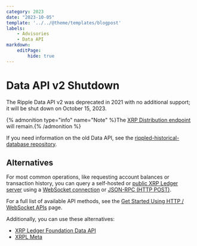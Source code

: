```yaml
---
category: 2023
date: "2023-10-05"
template: '../../@theme/templates/blogpost'
labels:
    - Advisories
    - Data API
markdown:
    editPage:
        hide: true
---
```

# Data API v2 Shutdown

The Ripple Data API v2 was deprecated in 2021 with no additional support; it will be shut down on October 15, 2023.

{% admonition type="info" name="Note" %}The [XRP Distribution endpoint](https://data.ripple.com/v2/network/xrp_distribution) will remain.{% /admonition %}

If you need information on the old Data API, see the [rippled-historical-database repository](https://github.com/ripple/rippled-historical-database).


## Alternatives

For most common operations, like requesting account balances or transaction history, you can query a self-hosted or [public XRP Ledger server](https://xrpl.org/public-servers.html) using a [WebSocket connection](https://xrpl.org/get-started-using-http-websocket-apis.html#websocket-api) or [JSON-RPC (HTTP POST)](https://xrpl.org/get-started-using-http-websocket-apis.html#json-rpc).

For a full list of available API methods, see the [Get Started Using HTTP / WebSocket APIs](https://xrpl.org/http-websocket-apis.html) page.


Additionally, you can use these alternatives:

- [XRP Ledger Foundation Data API](https://data.xrplf.org/docs/static/index.html)
- [XRPL Meta](https://xrplmeta.org/docs)
